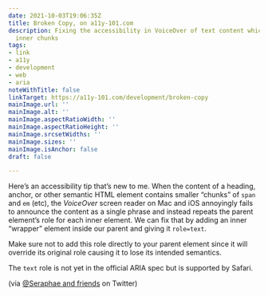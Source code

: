 ```yaml
---
date: 2021-10-03T19:06:35Z
title: Broken Copy, on a11y-101.com
description: Fixing the accessibility in VoiceOver of text content which contains
  inner chunks
tags:
- link
- a11y
- development
- web
- aria
noteWithTitle: false
linkTarget: https://a11y-101.com/development/broken-copy
mainImage.url: ''
mainImage.alt: ''
mainImage.aspectRatioWidth: ''
mainImage.aspectRatioHeight: ''
mainImage.srcsetWidths: ''
mainImage.sizes: ''
mainImage.isAnchor: false
draft: false

---
```

Here’s an accessibility tip that’s new to me. When the content of a heading, anchor, or other semantic HTML element contains smaller “chunks” of `span` and `em` (etc), the _VoiceOver_ screen reader on Mac and iOS annoyingly fails to announce the content as a single phrase and instead repeats the parent element’s role for each inner element. We can fix that by adding an inner “wrapper” element inside our parent and giving it `role=text`.

Make sure not to add this role directly to your parent element since it will override its original role causing it to lose its intended semantics.

The `text` role is not yet in the official ARIA spec but is supported by Safari.

(via [@Seraphae and friends]() on Twitter)